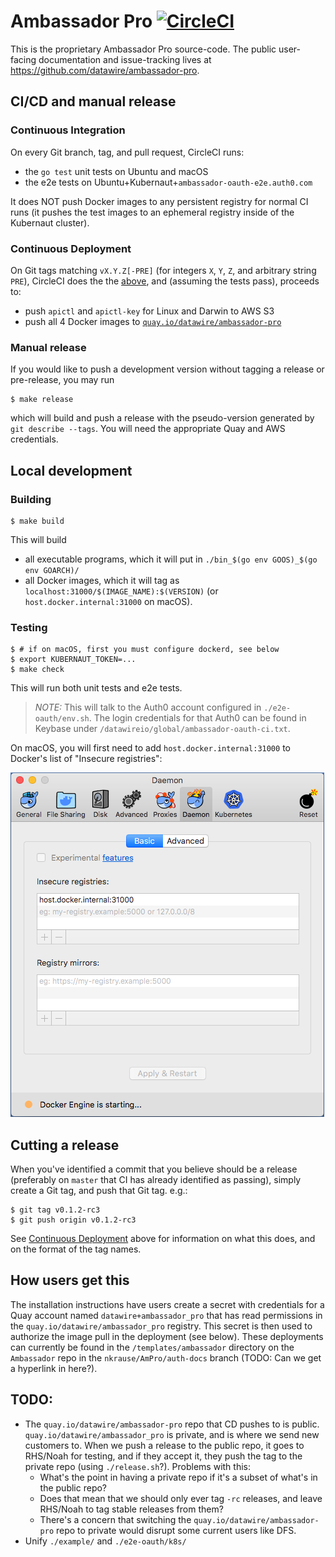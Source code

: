# Ambassador Pro [![CircleCI](https://circleci.com/gh/datawire/apro.svg?style=svg&circle-token=81544a8dc30c28df7705975ad2dd4bfee63b653b)](https://circleci.com/gh/datawire/apro)

This is the proprietary Ambassador Pro source-code.  The public
user-facing documentation and issue-tracking lives at
<https://github.com/datawire/ambassador-pro>.

## CI/CD and manual release

### Continuous Integration

On every Git branch, tag, and pull request, CircleCI runs:
 - the `go test` unit tests on Ubuntu and macOS
 - the e2e tests on Ubuntu+Kubernaut+`ambassador-oauth-e2e.auth0.com`

It does NOT push Docker images to any persistent registry for normal
CI runs (it pushes the test images to an ephemeral registry inside of
the Kubernaut cluster).

### Continuous Deployment

On Git tags matching `vX.Y.Z[-PRE]` (for integers `X`, `Y`, `Z`, and
arbitrary string `PRE`), CircleCI does the the
[above](#continuous-integration), and (assuming the tests pass),
proceeds to:
 - push `apictl` and `apictl-key` for Linux and Darwin to AWS S3
 - push all 4 Docker images to
   [`quay.io/datawire/ambassador-pro`](https://quay.io/repository/datawire/ambassador-pro?tab=tags)

### Manual release

If you would like to push a development version without tagging a
release or pre-release, you may run

    $ make release

which will build and push a release with the pseudo-version generated
by `git describe --tags`.  You will need the appropriate Quay and AWS
credentials.

## Local development

### Building

    $ make build

This will build
 - all executable programs, which it will put in
   `./bin_$(go env GOOS)_$(go env GOARCH)/`
 - all Docker images, which it will tag as
   `localhost:31000/$(IMAGE_NAME):$(VERSION)` (or
   `host.docker.internal:31000` on macOS).

### Testing

    $ # if on macOS, first you must configure dockerd, see below
    $ export KUBERNAUT_TOKEN=...
    $ make check

This will run both unit tests and e2e tests.

 > *NOTE:* This will talk to the Auth0 account configured in
 > `./e2e-oauth/env.sh`.  The login credentials for that Auth0 can be
 > found in Keybase under
 > `/datawireio/global/ambassador-oauth-ci.txt`.

On macOS, you will first need to add `host.docker.internal:31000` to
Docker's list of "Insecure registries":

![Docker for Mac "Preferences…" dialog to set the list of "Insecure registries"](README-macos-insecure-registries.png)

## Cutting a release

When you've identified a commit that you believe should be a release
(preferably on `master` that CI has already identified as passing),
simply create a Git tag, and push that Git tag.  e.g.:

    $ git tag v0.1.2-rc3
    $ git push origin v0.1.2-rc3

See [Continuous Deployment](#continuous-deployment) above for
information on what this does, and on the format of the tag names.

## How users get this

The installation instructions have users create a secret with
credentials for a Quay account named `datawire+ambassador_pro` that
has read permissions in the `quay.io/datawire/ambassador_pro`
registry.  This secret is then used to authorize the image pull in the
deployment (see below).  These deployments can currently be found in
the `/templates/ambassador` directory on the `Ambassador` repo in the
`nkrause/AmPro/auth-docs` branch (TODO: Can we get a hyperlink in
here?).

## TODO:

 - The `quay.io/datawire/ambassador-pro` repo that CD pushes to is
   public.  `quay.io/datawire/ambassador_pro` is private, and is where
   we send new customers to.  When we push a release to the public
   repo, it goes to RHS/Noah for testing, and if they accept it, they
   push the tag to the private repo (using `./release.sh`?). Problems
   with this:
    * What's the point in having a private repo if it's a subset of
      what's in the public repo?
    * Does that mean that we should only ever tag `-rc` releases, and
      leave RHS/Noah to tag stable releases from them?
    * There's a concern that switching the
      `quay.io/datawire/ambassador-pro` repo to private would disrupt
      some current users like DFS.
 - Unify `./example/` and `./e2e-oauth/k8s/`
